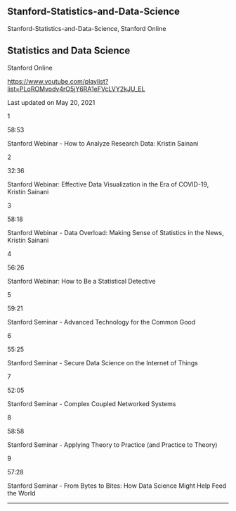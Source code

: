 ## Stanford-Statistics-and-Data-Science
Stanford-Statistics-and-Data-Science, Stanford Online


## Statistics and Data Science
Stanford Online

https://www.youtube.com/playlist?list=PLoROMvodv4rO5jY6RA1eFVcLVY2kJU_EL

Last updated on May 20, 2021


1

58:53

Stanford Webinar - How to Analyze Research Data: Kristin Sainani



2

32:36

Stanford Webinar: Effective Data Visualization in the Era of COVID-19, Kristin Sainani


3

58:18

Stanford Webinar - Data Overload: Making Sense of Statistics in the News, Kristin Sainani


4

56:26

Stanford Webinar: How to Be a Statistical Detective


5

59:21

Stanford Seminar - Advanced Technology for the Common Good


6

55:25

Stanford Seminar - Secure Data Science on the Internet of Things


7

52:05

Stanford Seminar - Complex Coupled Networked Systems


8

58:58

Stanford Seminar - Applying Theory to Practice (and Practice to Theory)


9

57:28

Stanford Seminar - From Bytes to Bites: How Data Science Might Help Feed the World

-----

